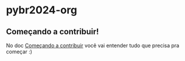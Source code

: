 # pybr2024-org

## Começando a contribuir!

No doc [Começando a contribuir](https://github.com/pythonbrasil/pybr2024-org/blob/main/Come%C3%A7ando%20a%20contribuir.md) você vai entender tudo que precisa pra começar :) 

